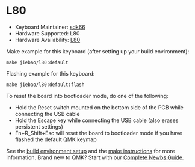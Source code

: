# L80
* Keyboard Maintainer: [sdk66](https://github.com/sdk66)
* Hardware Supported: L80
* Hardware Availability: [L80](https://www.jiebao.com)

Make example for this keyboard (after setting up your build environment):

    make jiebao/l80:default
        
Flashing example for this keyboard:

    make jiebao/l80:default:flash

To reset the board into bootloader mode, do one of the following:

* Hold the Reset switch mounted on the bottom side of the PCB while connecting the USB cable
* Hold the Escape key while connecting the USB cable (also erases persistent settings)
* Fn+R_Shift+Esc will reset the board to bootloader mode if you have flashed the default QMK keymap

See the [build environment setup](https://docs.qmk.fm/#/getting_started_build_tools) and the [make instructions](https://docs.qmk.fm/#/getting_started_make_guide) for more information. Brand new to QMK? Start with our [Complete Newbs Guide](https://docs.qmk.fm/#/newbs).

